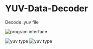 # YUV-Data-Decoder
Decode .yuv file

![program interface](https://user-images.githubusercontent.com/37485719/50397600-c42df580-0782-11e9-8e04-6a5ab72a2b12.png)

![yuv type](https://user-images.githubusercontent.com/37485719/50047387-ea89cc00-00c4-11e9-8991-c90edb50419f.png)
![yuv type](https://user-images.githubusercontent.com/37485719/50047388-ec538f80-00c4-11e9-9ea7-b57727245f05.png)
